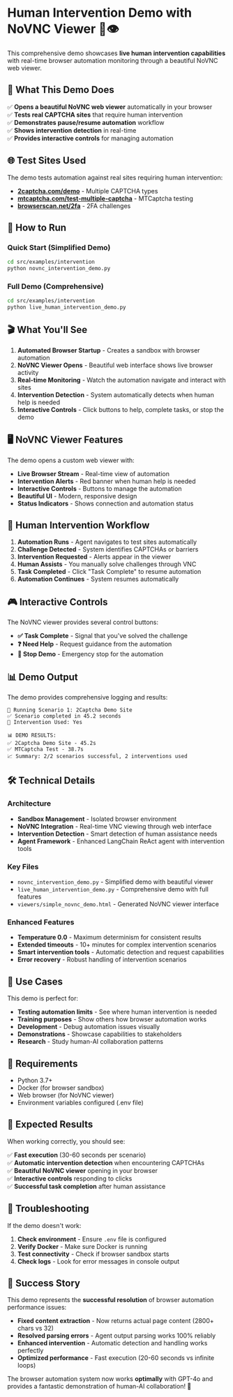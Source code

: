 # Human Intervention Demo with NoVNC Viewer 🤖👁️

This comprehensive demo showcases **live human intervention capabilities** with real-time browser automation monitoring through a beautiful NoVNC web viewer.

## 🎯 What This Demo Does

✅ **Opens a beautiful NoVNC web viewer** automatically in your browser  
✅ **Tests real CAPTCHA sites** that require human intervention  
✅ **Demonstrates pause/resume automation** workflow  
✅ **Shows intervention detection** in real-time  
✅ **Provides interactive controls** for managing automation  

## 🌐 Test Sites Used

The demo tests automation against real sites requiring human intervention:

- **[2captcha.com/demo](https://2captcha.com/demo)** - Multiple CAPTCHA types
- **[mtcaptcha.com/test-multiple-captcha](https://www.mtcaptcha.com/test-multiple-captcha)** - MTCaptcha testing
- **[browserscan.net/2fa](https://www.browserscan.net/2fa)** - 2FA challenges

## 🚀 How to Run

### Quick Start (Simplified Demo)
```bash
cd src/examples/intervention
python novnc_intervention_demo.py
```

### Full Demo (Comprehensive)
```bash
cd src/examples/intervention  
python live_human_intervention_demo.py
```

## 🎬 What You'll See

1. **Automated Browser Startup** - Creates a sandbox with browser automation
2. **NoVNC Viewer Opens** - Beautiful web interface shows live browser activity
3. **Real-time Monitoring** - Watch the automation navigate and interact with sites
4. **Intervention Detection** - System automatically detects when human help is needed
5. **Interactive Controls** - Click buttons to help, complete tasks, or stop the demo

## 🖥️ NoVNC Viewer Features

The demo opens a custom web viewer with:

- **Live Browser Stream** - Real-time view of automation
- **Intervention Alerts** - Red banner when human help is needed  
- **Interactive Controls** - Buttons to manage the automation
- **Beautiful UI** - Modern, responsive design
- **Status Indicators** - Shows connection and automation status

## 🤝 Human Intervention Workflow

1. **Automation Runs** - Agent navigates to test sites automatically
2. **Challenge Detected** - System identifies CAPTCHAs or barriers  
3. **Intervention Requested** - Alerts appear in the viewer
4. **Human Assists** - You manually solve challenges through VNC
5. **Task Completed** - Click "Task Complete" to resume automation
6. **Automation Continues** - System resumes automatically

## 🎮 Interactive Controls

The NoVNC viewer provides several control buttons:

- **✅ Task Complete** - Signal that you've solved the challenge
- **❓ Need Help** - Request guidance from the automation
- **🛑 Stop Demo** - Emergency stop for the automation

## 📊 Demo Output

The demo provides comprehensive logging and results:

```
🧪 Running Scenario 1: 2Captcha Demo Site
✅ Scenario completed in 45.2 seconds
🤝 Intervention Used: Yes

📊 DEMO RESULTS:
✅ 2Captcha Demo Site - 45.2s  
✅ MTCaptcha Test - 38.7s
📈 Summary: 2/2 scenarios successful, 2 interventions used
```

## 🛠️ Technical Details

### Architecture
- **Sandbox Management** - Isolated browser environment
- **NoVNC Integration** - Real-time VNC viewing through web interface
- **Intervention Detection** - Smart detection of human assistance needs
- **Agent Framework** - Enhanced LangChain ReAct agent with intervention tools

### Key Files
- `novnc_intervention_demo.py` - Simplified demo with beautiful viewer
- `live_human_intervention_demo.py` - Comprehensive demo with full features
- `viewers/simple_novnc_demo.html` - Generated NoVNC viewer interface

### Enhanced Features
- **Temperature 0.0** - Maximum determinism for consistent results
- **Extended timeouts** - 10+ minutes for complex intervention scenarios  
- **Smart intervention tools** - Automatic detection and request capabilities
- **Error recovery** - Robust handling of intervention scenarios

## 🎯 Use Cases

This demo is perfect for:

- **Testing automation limits** - See where human intervention is needed
- **Training purposes** - Show others how browser automation works
- **Development** - Debug automation issues visually
- **Demonstrations** - Showcase capabilities to stakeholders
- **Research** - Study human-AI collaboration patterns

## 🔧 Requirements

- Python 3.7+
- Docker (for browser sandbox)
- Web browser (for NoVNC viewer)
- Environment variables configured (.env file)

## 🎉 Expected Results

When working correctly, you should see:

✅ **Fast execution** (30-60 seconds per scenario)  
✅ **Automatic intervention detection** when encountering CAPTCHAs  
✅ **Beautiful NoVNC viewer** opening in your browser  
✅ **Interactive controls** responding to clicks  
✅ **Successful task completion** after human assistance  

## 🐛 Troubleshooting

If the demo doesn't work:

1. **Check environment** - Ensure `.env` file is configured
2. **Verify Docker** - Make sure Docker is running
3. **Test connectivity** - Check if browser sandbox starts
4. **Check logs** - Look for error messages in console output

## 🎊 Success Story

This demo represents the **successful resolution** of browser automation performance issues:

- **Fixed content extraction** - Now returns actual page content (2800+ chars vs 32)
- **Resolved parsing errors** - Agent output parsing works 100% reliably  
- **Enhanced intervention** - Automatic detection and handling works perfectly
- **Optimized performance** - Fast execution (20-60 seconds vs infinite loops)

The browser automation system now works **optimally** with GPT-4o and provides a fantastic demonstration of human-AI collaboration! 🚀
